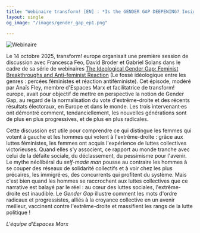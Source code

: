 ```yaml
---
title: "Webinaire transform! [EN] : *Is the GENDER GAP DEEPENING? Insights from 24-25 elections*"
layout: single
og_image: "/images/gender_gap_ep1.png"

---
```


![Webinaire](/images/gender_gap_ep1.png)

Le 14 octobre 2025, transform! europe organisait une première session de discussion avec Francesca Feo, David Broder et Gabriel Solans dans le cadre de sa série de webinaires [The Ideological Gender Gap: Feminist Breakthroughs and Anti-feminist Reaction](https://transform-network.net/event/is-the-gender-gap-deepening-insights-from-the-2024-25-elections/) (Le fossé idéologique entre les genres : percées féministes et réaction antiféministe). Cet épisode, modéré par Anaïs Fley, membre d'Espaces Marx et facilitatrice de transform! europe, avait pour objectif de mettre en perspective la notion de Gender Gap, au regard de la normalisation du vote d'extrême-droite et des récents résultats électoraux, en Europe et dans le monde. Les trois intervenant·es ont démontré comment, tendanciellement, les nouvelles générations sont de plus en plus progressives, et de plus en plus radicales.

Cette discussion est utile pour comprendre ce qui distingue les femmes qui votent à gauche et les hommes qui votent à l'extrême-droite : grâce aux luttes féministes, les femmes ont acquis l'expérience de luttes collectives victorieuses. Quand elles s'y associent, ce rapport au monde tranche avec celui de la défaite sociale, du déclassement, du pessimisme pour l'avenir. Le mythe néolibéral du *self-made man* pousse au contraire les hommes à se couper des réseaux de solidarité collectifs et à voir chez les plus précaires, les immigré·es, des concurrents qui profitent du système. Mais c'est bien quand les hommes se raccrochent aux luttes collectives que ce narrative est balayé par le réel : au cœur des luttes sociales, l'extrême-droite est inaudible. Le *Gender Gap* illustre comment les mots d'ordre radicaux et progressistes, alliés à la croyance collective en un avenir meilleur, vaccinent contre l'extrême-droite et massifient les rangs de la lutte politique !

*L'équipe d'Espaces Marx*
